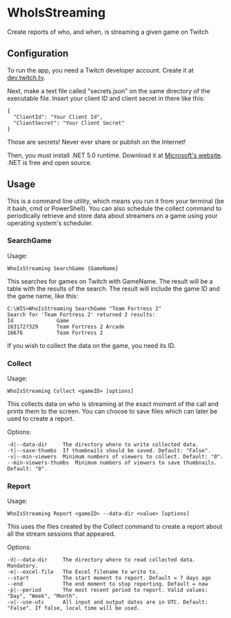 # WhoIsStreaming
Create reports of who, and when, is streaming a given game on Twitch

## Configuration
To run the app, you need a Twitch developer account. Create it at [dev.twitch.tv](https://dev.twitch.tv/).

Next, make a text file called "secrets.json" on the same directory of the executable file. Insert your client ID and client secret in there like this:

```
{
  "ClientId": "Your Client Id",
  "ClientSecret": "Your Client Secret"
}
```

Those are secrets! Never ever share or publish on the Internet!

Then, you must install .NET 5.0 runtime. Download it at [Microsoft's website](https://dotnet.microsoft.com/download/dotnet/current/runtime). .NET is free and open source.

## Usage
This is a command line utility, which means you run it from your terminal (be it bash, cmd or PowerShell). You can also schedule the collect command to periodically retrieve and store data about streamers on a game using your operating system's scheduler.

### SearchGame
Usage:

`WhoIsStreaming SearchGame {GameName}`

This searches for games on Twitch with GameName. The result will be a table with the results of the search. The result will include the game ID and the game name, like this:
```
C:\WIS>WhoIsStreaming SearchGame "Team Fortress 2"
Search for 'Team Fortress 2' returned 2 results:
Id              Game
1631727329      Team Fortress 2 Arcade
16676           Team Fortress 2
```
If you wish to collect the data on the game, you need its ID.

### Collect
Usage:

`WhoIsStreaming Collect <gameID> [options]`

This collects data on who is streaming at the exact moment of the call and prints them to the screen. You can choose to save files which can later be used to create a report.

Options:
```
-d|--data-dir     The directory where to write collected data.
-t|--save-thumbs  If thumbnails should be saved. Default: "False".
-v|--min-viewers  Minimum numbers of viewers to collect. Default: "0".
--min-viewers-thumbs  Minimum numbers of viewers to save thumbnails. Default: "0".
```

### Report

Usage:

`WhoIsStreaming Report <gameID> --data-dir <value> [options]`

This uses the files created by the Collect command to create a report about all the stream sessions that appeared.

Options: 

```
-d|--data-dir     The directory where to read collected data. Mandatory.
-e|--excel-file   The Excel filename to write to.
--start           The start moment to report. Default = 7 days ago
--end             The end moment to stop reporting. Default = now
-p|--period       The most recent period to report. Valid values: "Day", "Week", "Month".
-u|--use-utc      All input and output dates are in UTC. Default: "False". If false, local time will be used.
```

